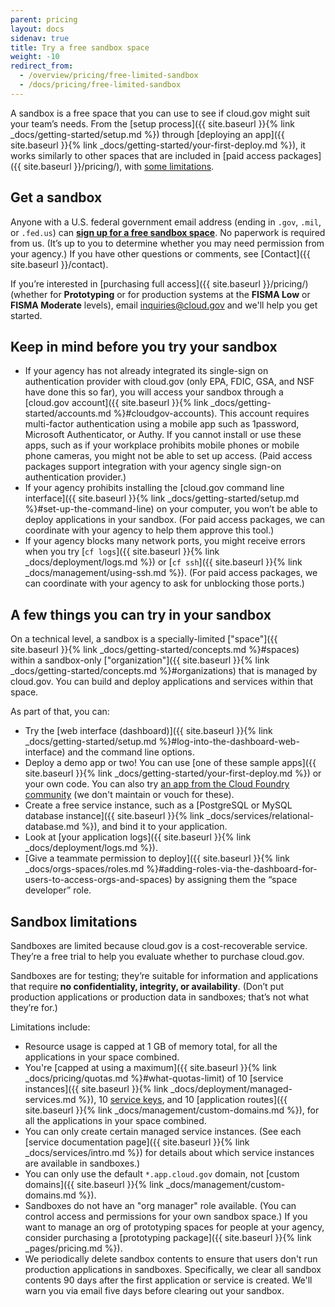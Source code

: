 ```yaml
---
parent: pricing
layout: docs
sidenav: true
title: Try a free sandbox space
weight: -10
redirect_from:
  - /overview/pricing/free-limited-sandbox
  - /docs/pricing/free-limited-sandbox
---
```


A sandbox is a free space that you can use to see if cloud.gov might suit your team’s needs. From the [setup process]({{ site.baseurl }}{% link _docs/getting-started/setup.md %}) through [deploying an app]({{ site.baseurl }}{% link _docs/getting-started/your-first-deploy.md %}), it works similarly to other spaces that are included in [paid access packages]({{ site.baseurl }}/pricing/), with [some limitations](#sandbox-limitations).

## Get a sandbox

Anyone with a U.S. federal government email address (ending in `.gov`, `.mil`, or `.fed.us`) can [**sign up for a free sandbox space**](https://account.fr.cloud.gov/signup). No paperwork is required from us. (It’s up to you to determine whether you may need permission from your agency.) If you have other questions or comments, see [Contact]({{ site.baseurl }}/contact).

If you’re interested in [purchasing full access]({{ site.baseurl }}/pricing/) (whether for **Prototyping** or for production systems at the **FISMA Low** or **FISMA Moderate** levels), email [inquiries@cloud.gov](mailto:inquiries@cloud.gov) and we'll help you get started.

## Keep in mind before you try your sandbox

* If your agency has not already integrated its single-sign on authentication provider with cloud.gov (only EPA, FDIC, GSA, and NSF have done this so far), you will access your sandbox through a [cloud.gov account]({{ site.baseurl }}{% link _docs/getting-started/accounts.md %}#cloudgov-accounts). This account requires multi-factor authentication using a mobile app such as 1password, Microsoft Authenticator, or Authy. If you cannot install or use these apps, such as if your workplace prohibits mobile phones or mobile phone cameras, you might not be able to set up access. (Paid access packages support integration with your agency single sign-on authentication provider.)
* If your agency prohibits installing the [cloud.gov command line interface]({{ site.baseurl }}{% link _docs/getting-started/setup.md %}#set-up-the-command-line) on your computer, you won’t be able to deploy applications in your sandbox. (For paid access packages, we can coordinate with your agency to help them approve this tool.)
* If your agency blocks many network ports, you might receive errors when you try [`cf logs`]({{ site.baseurl }}{% link _docs/deployment/logs.md %}) or [`cf ssh`]({{ site.baseurl }}{% link _docs/management/using-ssh.md %}). (For paid access packages, we can coordinate with your agency to ask for unblocking those ports.)

## A few things you can try in your sandbox

On a technical level, a sandbox is a specially-limited ["space"]({{ site.baseurl }}{% link _docs/getting-started/concepts.md %}#spaces) within a sandbox-only ["organization"]({{ site.baseurl }}{% link _docs/getting-started/concepts.md %}#organizations) that is managed by cloud.gov. You can build and deploy applications and services within that space.

As part of that, you can:

* Try the [web interface (dashboard)]({{ site.baseurl }}{% link _docs/getting-started/setup.md %}#log-into-the-dashboard-web-interface) and the command line options.
* Deploy a demo app or two! You can use [one of these sample apps]({{ site.baseurl }}{% link _docs/getting-started/your-first-deploy.md %}) or your own code. You can also try [an app from the Cloud Foundry community](https://github.com/cloudfoundry-samples) (we don't maintain or vouch for these).
* Create a free service instance, such as a [PostgreSQL or MySQL database instance]({{ site.baseurl }}{% link _docs/services/relational-database.md %}), and bind it to your application.
* Look at [your application logs]({{ site.baseurl }}{% link _docs/deployment/logs.md %}).
* [Give a teammate permission to deploy]({{ site.baseurl }}{% link _docs/orgs-spaces/roles.md %}#adding-roles-via-the-dashboard-for-users-to-access-orgs-and-spaces) by assigning them the “space developer” role.

## Sandbox limitations

Sandboxes are limited because cloud.gov is a cost-recoverable service. They’re a free trial to help you evaluate whether to purchase cloud.gov.

Sandboxes are for testing; they’re suitable for information and applications that require **no confidentiality, integrity, or availability**. (Don’t put production applications or production data in sandboxes; that’s not what they’re for.)

Limitations include:

* Resource usage is capped at 1 GB of memory total, for all the applications in your space combined.
* You're [capped at using a maximum]({{ site.baseurl }}{% link _docs/pricing/quotas.md %}#what-quotas-limit) of 10 [service instances]({{ site.baseurl }}{% link _docs/deployment/managed-services.md %}), 10 [service keys](https://docs.cloudfoundry.org/devguide/services/service-keys.html), and 10 [application routes]({{ site.baseurl }}{% link _docs/management/custom-domains.md %}), for all the applications in your space combined.
* You can only create certain managed service instances. (See each [service documentation page]({{ site.baseurl }}{% link _docs/services/intro.md %}) for details about which service instances are available in sandboxes.)
* You can only use the default `*.app.cloud.gov` domain, not [custom domains]({{ site.baseurl }}{% link _docs/management/custom-domains.md %}).
* Sandboxes do not have an "org manager" role available. (You can control access and permissions for your own sandbox space.) If you want to manage an org of prototyping spaces for people at your agency, consider purchasing a [prototyping package]({{ site.baseurl }}{% link _pages/pricing.md %}).
* We periodically delete sandbox contents to ensure that users don't run production applications in sandboxes. Specifically, we clear all sandbox contents 90 days after the first application or service is created. We'll warn you via email five days before clearing out your sandbox.
